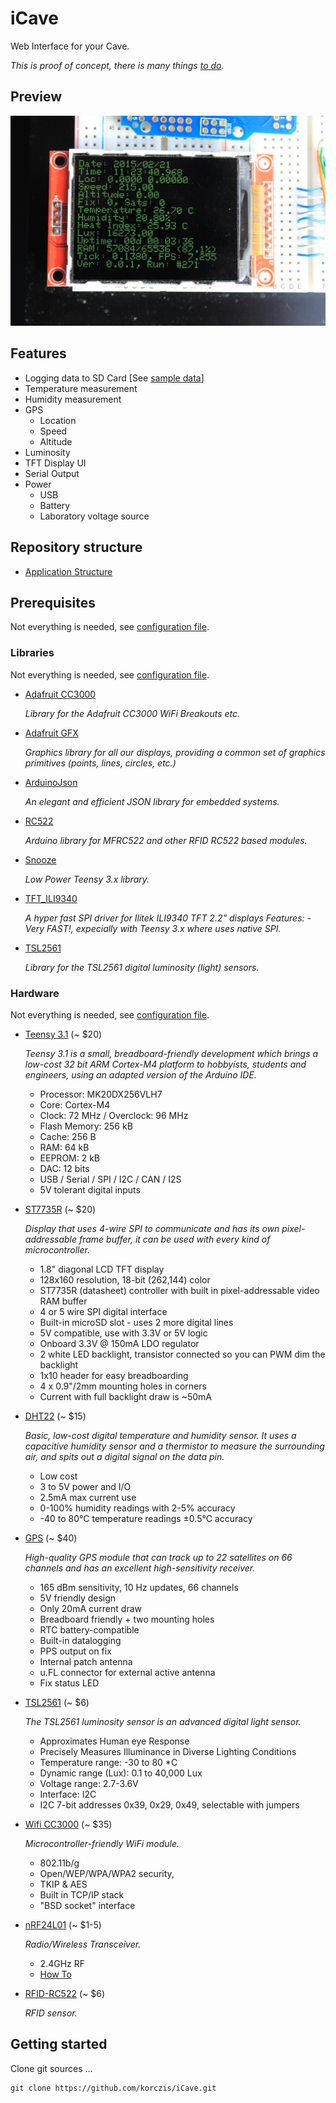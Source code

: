 # iCave

Web Interface for your Cave.

*This is proof of concept, there is many things [to do](https://github.com/korczis/iCave/blob/master/TODO.md).*

## Preview

![Display Image](https://raw.githubusercontent.com/korczis/iCave/master/imgs/display_low.jpg)


## Features

- Logging data to SD Card [See [sample data](https://github.com/korczis/iCave/blob/master/data/data.txt)]
- Temperature measurement
- Humidity measurement
- GPS
  - Location 
  - Speed
  - Altitude
- Luminosity
- TFT Display UI
- Serial Output
- Power
  - USB
  - Battery
  - Laboratory voltage source
 
## Repository structure

- [Application Structure](https://github.com/korczis/iCave/blob/master/app/README.md)

## Prerequisites

Not everything is needed, see [configuration file](https://github.com/korczis/iCave/blob/master/app/general.h).

### Libraries

Not everything is needed, see [configuration file](https://github.com/korczis/iCave/blob/master/app/general.h).

- [Adafruit CC3000](https://github.com/adafruit/Adafruit_CC3000_Library)

  *Library for the Adafruit CC3000 WiFi Breakouts etc.*
  
- [Adafruit GFX](https://github.com/adafruit/Adafruit-GFX-Library)

  *Graphics library for all our displays, providing a common set of graphics primitives (points, lines, circles, etc.)*
  
- [ArduinoJson](https://github.com/bblanchon/ArduinoJson)

  *An elegant and efficient JSON library for embedded systems.*

- [RC522](https://github.com/miguelbalboa/rfid)

  *Arduino library for MFRC522 and other RFID RC522 based modules.*
  
- [Snooze](https://github.com/duff2013/Snooze)

  *Low Power Teensy 3.x library.*
  
- [TFT_ILI9340](https://github.com/sumotoy/TFT_ILI9340)

  *A hyper fast SPI driver for Ilitek ILI9340 TFT 2.2" displays Features: - Very FAST!, expecially with Teensy 3.x where uses native SPI.*
  
- [TSL2561](https://github.com/adafruit/TSL2561-Arduino-Library)

  *Library for the TSL2561 digital luminosity (light) sensors.*
  
### Hardware

Not everything is needed, see [configuration file](https://github.com/korczis/iCave/blob/master/app/general.h).

- [Teensy 3.1](https://www.pjrc.com/teensy/teensy31.html) (~ $20)
  
  *Teensy 3.1 is a small, breadboard-friendly development which brings a low-cost 32 bit ARM Cortex-M4 platform to hobbyists, students and engineers, using an adapted version of the Arduino IDE.*

  - Processor: MK20DX256VLH7 
  - Core: Cortex-M4
  - Clock: 72 MHz / Overclock: 96 MHz
  - Flash Memory: 256 kB
  - Cache: 256 B
  - RAM: 64 kB
  - EEPROM: 2 kB
  - DAC: 12 bits
  - USB / Serial / SPI / I2C / CAN / I2S
  - 5V tolerant digital inputs

- [ST7735R](https://www.adafruit.com/product/358) (~ $20)

  *Display that uses 4-wire SPI to communicate and has its own pixel-addressable frame buffer, it can be used with every kind of microcontroller.*
  
  - 1.8" diagonal LCD TFT display
  - 128x160 resolution, 18-bit (262,144) color
  - ST7735R (datasheet) controller with built in pixel-addressable video RAM buffer
  - 4 or 5 wire SPI digital interface
  - Built-in microSD slot - uses 2 more digital lines
  - 5V compatible, use with 3.3V or 5V logic
  - Onboard 3.3V @ 150mA LDO regulator
  - 2 white LED backlight, transistor connected so you can PWM dim the backlight
  - 1x10 header for easy breadboarding
  - 4 x 0.9"/2mm mounting holes in corners
  - Current with full backlight draw is ~50mA

- [DHT22](https://www.adafruit.com/product/393) (~ $15)

  *Basic, low-cost digital temperature and humidity sensor. It uses a capacitive humidity sensor and a thermistor to measure the surrounding air, and spits out a digital signal on the data pin.*
  
  - Low cost
  - 3 to 5V power and I/O
  - 2.5mA max current use 
  - 0-100% humidity readings with 2-5% accuracy
  - -40 to 80°C temperature readings ±0.5°C accuracy
  
- [GPS](https://www.adafruit.com/products/746) (~ $40)

  *High-quality GPS module that can track up to 22 satellites on 66 channels and has an excellent high-sensitivity receiver.*
  
  - 165 dBm sensitivity, 10 Hz updates, 66 channels
  - 5V friendly design
  - Only 20mA current draw
  - Breadboard friendly + two mounting holes
  - RTC battery-compatible
  - Built-in datalogging
  - PPS output on fix
  - Internal patch antenna
  - u.FL connector for external active antenna
  - Fix status LED

- [TSL2561](https://www.adafruit.com/products/439) (~ $6)

  *The TSL2561 luminosity sensor is an advanced digital light sensor.*
  
  - Approximates Human eye Response
  - Precisely Measures Illuminance in Diverse Lighting Conditions
  - Temperature range: -30 to 80 *C
  - Dynamic range (Lux): 0.1 to 40,000 Lux
  - Voltage range: 2.7-3.6V
  - Interface: I2C
  - I2C 7-bit addresses 0x39, 0x29, 0x49, selectable with jumpers
  
- [Wifi CC3000](https://www.adafruit.com/products/1469) (~ $35)

  *Microcontroller-friendly WiFi module.*
  
  - 802.11b/g
  - Open/WEP/WPA/WPA2 security,
  - TKIP & AES
  - Built in TCP/IP stack
  - "BSD socket" interface

- [nRF24L01](http://playground.arduino.cc/InterfacingWithHardware/Nrf24L01) (~ $1-5)

  *Radio/Wireless Transceiver.*

  - 2.4GHz RF
  - [How To](http://arduino-info.wikispaces.com/Nrf24L01-2.4GHz-HowTo)

- [RFID-RC522](http://devsketches.blogspot.cz/2014/05/rfid-sensor-funduino-rfid-rc522.html) (~ $6)

  *RFID sensor.*
  
## Getting started

Clone git sources ...

```
git clone https://github.com/korczis/iCave.git
```
